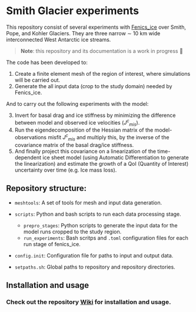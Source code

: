 # Smith Glacier experiments

This repository consist of several experiments with [Fenics_ice](https://github.com/EdiGlacUQ/fenics_ice) over Smith, Pope, and Kohler Glaciers. They are three narrow ∼ 10 km wide interconnected West Antarctic ice streams.

> **Note**: this repository and its documentation is a work in progress :construction_worker: 

The code has been developed to: 

1. Create a finite element mesh of the region of interest, where simulations will be carried out.
2. Generate the all input data (crop to the study domain) needed by Fenics_ice.

And to carry out the following experiments with the model:

3. Invert for basal drag and ice stiffness by minimizing the difference between model and observed ice velocities (*J<sup>c</sup><sub>mis</sub>*).
4. Run the eigendecomposition of the Hessian matrix of the model-observations misfit *J<sup>c</sup><sub>mis</sub>* and multiply this, by the inverse of the covariance matrix of the basal drag/ice stiffness. 
5. And finally project this covariance on a linearization of the time-dependent ice sheet model (using Automatic Differentiation to generate the linearization) and estimate the growth of a QoI (Quantity of Interest) uncertainty over time (e.g. Ice mass loss).


Repository structure:
---------------------

- `meshtools`: A set of tools for mesh and input data generation.
- `scripts`: Python and bash scripts to run each data processing stage.
   - `prepro_stages`: Python scripts to generate the input data for the model runs cropped to the study region.
   - `run_experiments`: Bash scritps and `.toml` configuration files for each run stage of fenics_ice.

- `config.init`: Configuration file for paths to input and output data.
- `setpaths.sh`: Global paths to repository and repository directories.

Installation and usage
----------------------

### Check out the repository [Wiki](https://github.com/bearecinos/smith_glacier/wiki#welcome-to-the-documentation-website-for-smith_glacier) for installation and usage.
